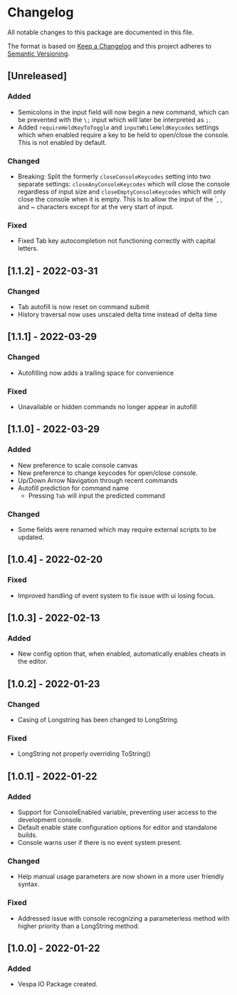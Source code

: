 # Changelog
All notable changes to this package are documented in this file.

The format is based on [Keep a Changelog](http://keepachangelog.com/en/1.0.0/) and this project adheres to [Semantic Versioning](http://semver.org/spec/v2.0.0.html).

## [Unreleased]

### Added
- Semicolons in the input field will now begin a new command, which can be prevented with the `\;` input which will later be interpreted as `;`.
- Added `requireHeldKeyToToggle` and `inputWhileHeldKeycodes` settings which when enabled require a key to be held to open/close the console. This is not enabled by default.

### Changed
- Breaking: Split the formerly `closeConsoleKeycodes` setting into two separate settings: `closeAnyConsoleKeycodes` which will close the console regardless of input size and `closeEmptyConsoleKeycodes` which will only close the console when it is empty. This is to allow the input of the `, \, and ~ characters except for at the very start of input.

### Fixed
- Fixed Tab key autocompletion not functioning correctly with capital letters.

## [1.1.2] - 2022-03-31

### Changed
- Tab autofill is now reset on command submit
- History traversal now uses unscaled delta time instead of delta time

## [1.1.1] - 2022-03-29

### Changed
- Autofilling now adds a trailing space for convenience

### Fixed
- Unavailable or hidden commands no longer appear in autofill

## [1.1.0] - 2022-03-29

### Added
- New preference to scale console canvas
- New preference to change keycodes for open/close console.
- Up/Down Arrow Navigation through recent commands
- Autofill prediction for command name 
	- Pressing `Tab` will input the predicted command

### Changed
- Some fields were renamed which may require external scripts to be updated.

## [1.0.4] - 2022-02-20

### Fixed
- Improved handling of event system to fix issue with ui losing focus.

## [1.0.3] - 2022-02-13

### Added
- New config option that, when enabled, automatically enables cheats in the editor. 

## [1.0.2] - 2022-01-23

### Changed
- Casing of Longstring has been changed to LongString.

### Fixed
- LongString not properly overriding ToString()

## [1.0.1] - 2022-01-22

### Added
- Support for ConsoleEnabled variable, preventing user access to the development console.
- Default enable state configuration options for editor and standalone builds.
- Console warns user if there is no event system present.

### Changed
- Help manual usage parameters are now shown in a more user friendly syntax.

### Fixed
- Addressed issue with console recognizing a parameterless method with higher priority than a LongString method.

## [1.0.0] - 2022-01-22

### Added
- Vespa IO Package created.
